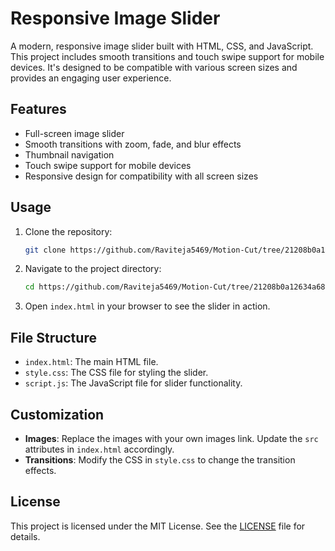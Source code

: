 # Responsive Image Slider

A modern, responsive image slider built with HTML, CSS, and JavaScript. This project includes smooth transitions and touch swipe support for mobile devices. It's designed to be compatible with various screen sizes and provides an engaging user experience.

## Features

- Full-screen image slider
- Smooth transitions with zoom, fade, and blur effects
- Thumbnail navigation
- Touch swipe support for mobile devices
- Responsive design for compatibility with all screen sizes


## Usage

1. Clone the repository:

    ```sh
    git clone https://github.com/Raviteja5469/Motion-Cut/tree/21208b0a12634a68bf380a838c66f03cb0d36ae7/image%20slider
    ```

2. Navigate to the project directory:

    ```sh
    cd https://github.com/Raviteja5469/Motion-Cut/tree/21208b0a12634a68bf380a838c66f03cb0d36ae7/image%20slider
    ```

3. Open `index.html` in your browser to see the slider in action.

## File Structure

- `index.html`: The main HTML file.
- `style.css`: The CSS file for styling the slider.
- `script.js`: The JavaScript file for slider functionality.

## Customization

- **Images**: Replace the images with your own images link. Update the `src` attributes in `index.html` accordingly.
- **Transitions**: Modify the CSS in `style.css` to change the transition effects.

## License

This project is licensed under the MIT License. See the [LICENSE](LICENSE) file for details.
